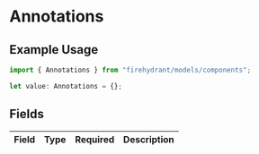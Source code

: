 # Annotations

## Example Usage

```typescript
import { Annotations } from "firehydrant/models/components";

let value: Annotations = {};
```

## Fields

| Field       | Type        | Required    | Description |
| ----------- | ----------- | ----------- | ----------- |